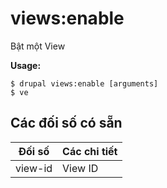 # views:enable
Bật một View

**Usage:**
```
$ drupal views:enable [arguments]
$ ve  
```

## Các đối số có sẵn
Đối số | Các chi tiết
---------|-------------
view-id | View ID
